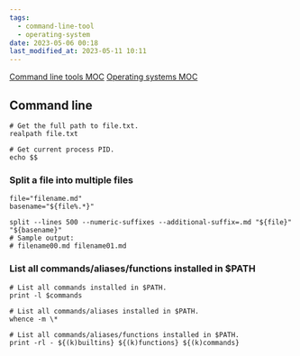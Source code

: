 ```yaml
---
tags:
  - command-line-tool
  - operating-system
date: 2023-05-06 00:18
last_modified_at: 2023-05-11 10:11
---
```


[Command line tools MOC](Command%20line%20tools%20MOC.md)
[Operating systems MOC](Operating%20systems%20MOC.md)

## Command line

```shell
# Get the full path to file.txt.
realpath file.txt

# Get current process PID.
echo $$
```

### Split a file into multiple files

```shell
file="filename.md"
basename="${file%.*}"

split --lines 500 --numeric-suffixes --additional-suffix=.md "${file}" "${basename}"
# Sample output:
# filename00.md filename01.md
```

### List all commands/aliases/functions installed in $PATH

```shell
# List all commands installed in $PATH.
print -l $commands

# List all commands/aliases installed in $PATH.
whence -m \*

# List all commands/aliases/functions installed in $PATH.
print -rl - ${(k)builtins} ${(k)functions} ${(k)commands}
```
